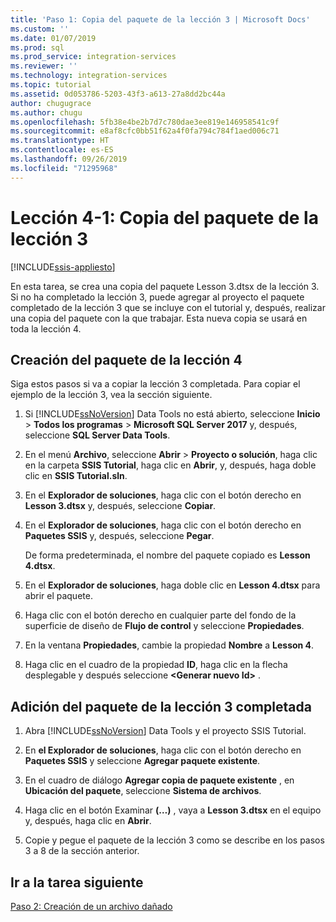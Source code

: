 ```yaml
---
title: 'Paso 1: Copia del paquete de la lección 3 | Microsoft Docs'
ms.custom: ''
ms.date: 01/07/2019
ms.prod: sql
ms.prod_service: integration-services
ms.reviewer: ''
ms.technology: integration-services
ms.topic: tutorial
ms.assetid: 0d053786-5203-43f3-a613-27a8dd2bc44a
author: chugugrace
ms.author: chugu
ms.openlocfilehash: 5fb38e4be2b7d7c780dae3ee819e146958541c9f
ms.sourcegitcommit: e8af8cfc0bb51f62a4f0fa794c784f1aed006c71
ms.translationtype: HT
ms.contentlocale: es-ES
ms.lasthandoff: 09/26/2019
ms.locfileid: "71295968"
---
```

# <a name="lesson-4-1-copy-the-lesson-3-package"></a>Lección 4-1: Copia del paquete de la lección 3

[!INCLUDE[ssis-appliesto](../includes/ssis-appliesto-ssvrpluslinux-asdb-asdw-xxx.md)]



En esta tarea, se crea una copia del paquete Lesson 3.dtsx de la lección 3. Si no ha completado la lección 3, puede agregar al proyecto el paquete completado de la lección 3 que se incluye con el tutorial y, después, realizar una copia del paquete con la que trabajar. Esta nueva copia se usará en toda la lección 4.  
  
## <a name="create-the-lesson-4-package"></a>Creación del paquete de la lección 4  
  
Siga estos pasos si va a copiar la lección 3 completada.  Para copiar el ejemplo de la lección 3, vea la sección siguiente.

1.  Si [!INCLUDE[ssNoVersion](../includes/ssnoversion-md.md)] Data Tools no está abierto, seleccione **Inicio** > **Todos los programas** > **Microsoft SQL Server 2017** y, después, seleccione **SQL Server Data Tools**.

2.  En el menú **Archivo**, seleccione **Abrir** > **Proyecto o solución**, haga clic en la carpeta **SSIS Tutorial**, haga clic en **Abrir**, y, después, haga doble clic en **SSIS Tutorial.sln**.

3.  En el **Explorador de soluciones**, haga clic con el botón derecho en **Lesson 3.dtsx** y, después, seleccione **Copiar**.

4.  En el **Explorador de soluciones**, haga clic con el botón derecho en **Paquetes SSIS** y, después, seleccione **Pegar**.

    De forma predeterminada, el nombre del paquete copiado es **Lesson 4.dtsx**.

5.  En el **Explorador de soluciones**, haga doble clic en **Lesson 4.dtsx** para abrir el paquete.

6.  Haga clic con el botón derecho en cualquier parte del fondo de la superficie de diseño de **Flujo de control** y seleccione **Propiedades**.

7.  En la ventana **Propiedades**, cambie la propiedad **Nombre** a **Lesson 4**.

8.  Haga clic en el cuadro de la propiedad **ID**, haga clic en la flecha desplegable y después seleccione **\<Generar nuevo Id>** .

## <a name="add-the-completed-lesson-3-package"></a>Adición del paquete de la lección 3 completada

1.  Abra [!INCLUDE[ssNoVersion](../includes/ssnoversion-md.md)] Data Tools y el proyecto SSIS Tutorial.

2.  En **el Explorador de soluciones**, haga clic con el botón derecho en **Paquetes SSIS** y seleccione **Agregar paquete existente**.

3.  En el cuadro de diálogo **Agregar copia de paquete existente** , en **Ubicación del paquete**, seleccione **Sistema de archivos**.

4.  Haga clic en el botón Examinar **(…)** , vaya a **Lesson 3.dtsx** en el equipo y, después, haga clic en **Abrir**.

5.  Copie y pegue el paquete de la lección 3 como se describe en los pasos 3 a 8 de la sección anterior.

  
## <a name="go-to-next-task"></a>Ir a la tarea siguiente  
[Paso 2: Creación de un archivo dañado](../integration-services/lesson-4-2-creating-a-corrupted-file.md)  
  
